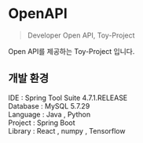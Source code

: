 # OpenAPI
> Developer Open API, Toy-Project   

Open API를 제공하는 Toy-Project 입니다.   



## 개발 환경

IDE : Spring Tool Suite 4.7.1.RELEASE   
Database : MySQL 5.7.29   
Language : Java , Python   
Project  : Spring Boot   
Library  : React , numpy , Tensorflow
